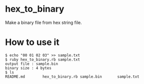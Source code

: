 # hex_to_binary
Make a binary file from hex string file.

# How to use it

```
$ echo "00 01 02 03" >> sample.txt
$ ruby hex_to_binary.rb sample.txt   
output file : sample.bin
binary size : 4 bytes
$ ls
README.md        hex_to_binary.rb sample.bin       sample.txt
```